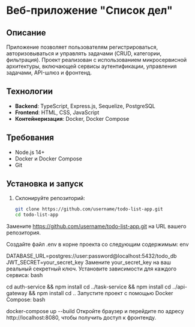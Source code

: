 # Веб-приложение "Список дел"

## Описание
Приложение позволяет пользователям регистрироваться, авторизовываться и управлять задачами (CRUD, категории, фильтрация). Проект реализован с использованием микросервисной архитектуры, включающей сервисы аутентификации, управления задачами, API-шлюз и фронтенд.

## Технологии
- **Backend**: TypeScript, Express.js, Sequelize, PostgreSQL
- **Frontend**: HTML, CSS, JavaScript
- **Контейнеризация**: Docker, Docker Compose

## Требования
- Node.js 14+
- Docker и Docker Compose
- Git

## Установка и запуск
1. Склонируйте репозиторий:
   ```bash
   git clone https://github.com/username/todo-list-app.git
   cd todo-list-app
Замените https://github.com/username/todo-list-app.git на URL вашего репозитория.

Создайте файл .env в корне проекта со следующим содержимым:
env


DATABASE_URL=postgres://user:password@localhost:5432/todo_db
JWT_SECRET=your_secret_key
Замените your_secret_key на ваш реальный секретный ключ.
Установите зависимости для каждого сервиса:
bash


cd auth-service && npm install
cd ../task-service && npm install
cd ../api-gateway && npm install
cd ..
Запустите проект с помощью Docker Compose:
bash

docker-compose up --build
Откройте браузер и перейдите по адресу http://localhost:8080, чтобы получить доступ к фронтенду.